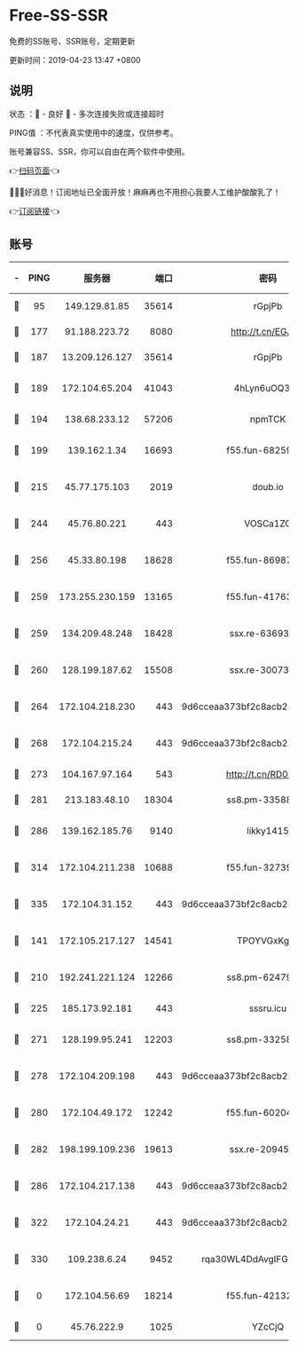 # Free-SS-SSR

免费的SS账号、SSR账号，定期更新

更新时间：2019-04-23 13:47 +0800

## 说明

状态     ：🙂 - 良好 🙁 - 多次连接失败或连接超时

PING值   ：不代表真实使用中的速度，仅供参考。

账号兼容SS、SSR，你可以自由在两个软件中使用。

👉[扫码页面](https://liesauer.github.io/Free-SS-SSR/)👈

🎉🎉🎉好消息！订阅地址已全面开放！麻麻再也不用担心我要人工维护酸酸乳了！

👉[订阅链接](https://www.liesauer.net/yogurt/subscribe?ACCESS_TOKEN=DAYxR3mMaZAsaqUb)👈

## 账号

|-|PING|服务器|端口|密码|加密方式|区域|
|:----:|:----:|:-----:|-----:|:----:|:----:|:----:|
|🙂|95|149.129.81.85|35614|rGpjPb|rc4-md5|HK|
|🙂|177|91.188.223.72|8080|http://t.cn/EGJIyrl|rc4-md5|RU|
|🙂|187|13.209.126.127|35614|rGpjPb|rc4-md5|KR|
|🙂|189|172.104.65.204|41043|4hLyn6uOQ3hU|aes-256-cfb|JP|
|🙂|194|138.68.233.12|57206|npmTCK|rc4-md5|US|
|🙂|199|139.162.1.34|16693|f55.fun-68259533|aes-256-cfb|SG|
|🙂|215|45.77.175.103|2019|doub.io|aes-128-ctr|SG|
|🙂|244|45.76.80.221|443|VOSCa1ZG|aes-256-cfb|DE|
|🙂|256|45.33.80.198|18628|f55.fun-86987032|aes-256-cfb|US|
|🙂|259|173.255.230.159|13165|f55.fun-41763187|aes-256-cfb|US|
|🙂|259|134.209.48.248|18428|ssx.re-63693340|aes-256-cfb|US|
|🙂|260|128.199.187.62|15508|ssx.re-30073264|aes-256-cfb|SG|
|🙂|264|172.104.218.230|443|9d6cceaa373bf2c8acb22e60b6a58be6|aes-256-cfb|US|
|🙂|268|172.104.215.24|443|9d6cceaa373bf2c8acb22e60b6a58be6|aes-256-cfb|US|
|🙂|273|104.167.97.164|543|http://t.cn/RD0D7sx|rc4-md5|CA|
|🙂|281|213.183.48.10|18304|ss8.pm-33588468|rc4-md5|RU|
|🙂|286|139.162.185.76|9140|likky1415|aes-256-cfb|DE|
|🙂|314|172.104.211.238|10688|f55.fun-32739231|aes-256-cfb|US|
|🙂|335|172.104.31.152|443|9d6cceaa373bf2c8acb22e60b6a58be6|aes-256-cfb|US|
|🙂|141|172.105.217.127|14541|TPOYVGxKglpi|aes-256-cfb|JP|
|🙂|210|192.241.221.124|12266|ss8.pm-62479228|aes-256-cfb|US|
|🙂|225|185.173.92.181|443|sssru.icu|rc4-md5|RU|
|🙂|271|128.199.95.241|12203|ss8.pm-33258331|aes-256-cfb|SG|
|🙂|278|172.104.209.198|443|9d6cceaa373bf2c8acb22e60b6a58be6|aes-256-cfb|US|
|🙂|280|172.104.49.172|12242|f55.fun-60204359|aes-256-cfb|SG|
|🙂|282|198.199.109.236|19613|ssx.re-20945922|aes-256-cfb|US|
|🙂|286|172.104.217.138|443|9d6cceaa373bf2c8acb22e60b6a58be6|aes-256-cfb|US|
|🙂|322|172.104.24.21|443|9d6cceaa373bf2c8acb22e60b6a58be6|aes-256-cfb|US|
|🙂|330|109.238.6.24|9452|rqa30WL4DdAvgIFG6Fs3znzTa|aes-256-cfb|FR|
|🙁|0|172.104.56.69|18214|f55.fun-42132790|aes-256-cfb|SG|
|🙁|0|45.76.222.9|1025|YZcCjQ|rc4-md5|JP|
